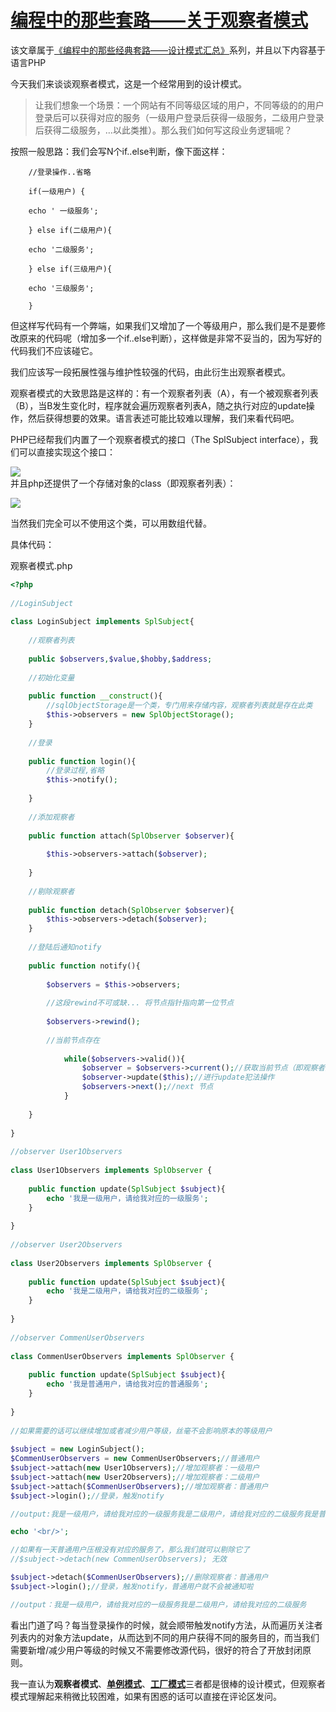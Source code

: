 # [编程中的那些套路——关于观察者模式][0]


该文章属于[《编程中的那些经典套路——设计模式汇总》][14]系列，并且以下内容基于语言PHP

今天我们来谈谈观察者模式，这是一个经常用到的设计模式。

> 让我们想象一个场景：一个网站有不同等级区域的用户，不同等级的的用户登录后可以获得对应的服务（一级用户登录后获得一级服务，二级用户登录后获得二级服务，…以此类推）。那么我们如何写这段业务逻辑呢？

按照一般思路：我们会写N个if..else判断，像下面这样：

```
    //登录操作..省略
     
    if(一级用户) {
     
    echo ' 一级服务';
     
    } else if(二级用户){
     
    echo '二级服务';
     
    } else if(三级用户){
     
    echo '三级服务';
     
    }
```

但这样写代码有一个弊端，如果我们又增加了一个等级用户，那么我们是不是要修改原来的代码呢（增加多一个if..else判断），这样做是非常不妥当的，因为写好的代码我们不应该碰它。

我们应该写一段拓展性强与维护性较强的代码，由此衍生出观察者模式。

观察者模式的大致思路是这样的：有一个观察者列表（A），有一个被观察者列表（B），当B发生变化时，程序就会遍历观察者列表A，随之执行对应的update操作，然后获得想要的效果。语言表述可能比较难以理解，我们来看代码吧。

PHP已经帮我们内置了一个观察者模式的接口（The SplSubject interface），我们可以直接实现这个接口：

![][15]   
并且php还提供了一个存储对象的class（即观察者列表）：

![][16]

当然我们完全可以不使用这个类，可以用数组代替。

具体代码：

观察者模式.php
```php
<?php
 
//LoginSubject
 
class LoginSubject implements SplSubject{
 
    //观察者列表
 
    public $observers,$value,$hobby,$address;
 
    //初始化变量
 
    public function __construct(){
        //sqlObjectStorage是一个类，专门用来存储内容，观察者列表就是存在此类
        $this->observers = new SplObjectStorage();
    }
 
    //登录
 
    public function login(){
        //登录过程,省略
        $this->notify();
 
    }
 
    //添加观察者
 
    public function attach(SplObserver $observer){
 
        $this->observers->attach($observer);
 
    }
 
    //剔除观察者
 
    public function detach(SplObserver $observer){
        $this->observers->detach($observer);
    }
 
    //登陆后通知notify
 
    public function notify(){
 
        $observers = $this->observers;
 
        //这段rewind不可或缺... 将节点指针指向第一位节点
 
        $observers->rewind();
 
        //当前节点存在
 
            while($observers->valid()){
                $observer = $observers->current();//获取当前节点（即观察者）
                $observer->update($this);//进行update犯法操作
                $observers->next();//next 节点
            }
 
    }
 
}
 
//observer User1Observers
 
class User1Observers implements SplObserver {
 
    public function update(SplSubject $subject){
        echo '我是一级用户，请给我对应的一级服务';
    }
 
}
 
//observer User2Observers
 
class User2Observers implements SplObserver {
 
    public function update(SplSubject $subject){
        echo '我是二级用户，请给我对应的二级服务';
    }
 
}
 
//observer CommenUserObservers
 
class CommenUserObservers implements SplObserver {
 
    public function update(SplSubject $subject){
        echo '我是普通用户，请给我对应的普通服务';
    }
 
}
 
//如果需要的话可以继续增加或者减少用户等级，丝毫不会影响原本的等级用户
 
$subject = new LoginSubject();
$CommenUserObservers = new CommenUserObservers;//普通用户
$subject->attach(new User1Observers);//增加观察者：一级用户
$subject->attach(new User2Observers);//增加观察者：二级用户
$subject->attach($CommenUserObservers);//增加观察者：普通用户
$subject->login();//登录，触发notify

//output:我是一级用户，请给我对应的一级服务我是二级用户，请给我对应的二级服务我是普通用户，请给我对应的普通服务

echo '<br/>';

//如果有一天普通用户压根没有对应的服务了，那么我们就可以剔除它了
//$subject->detach(new CommenUserObservers); 无效

$subject->detach($CommenUserObservers);//删除观察者：普通用户
$subject->login();//登录，触发notify，普通用户就不会被通知啦

//output：我是一级用户，请给我对应的一级服务我是二级用户，请给我对应的二级服务

```

看出门道了吗？每当登录操作的时候，就会顺带触发notify方法，从而遍历关注者列表内的对象方法update，从而达到不同的用户获得不同的服务目的，而当我们需要新增/减少用户等级的时候又不需要修改源代码，很好的符合了开放封闭原则。

我一直认为**观察者模式**、[**单例模式**][17]、[**工厂模式**][18]三者都是很棒的设计模式，但观察者模式理解起来稍微比较困难，如果有困惑的话可以直接在评论区发问。

[0]: https://segmentfault.com/a/1190000005748403
[14]: https://segmentfault.com/a/1190000005748456
[15]: ../img/bVyhyU.png
[16]: ../img/bVyhyW.png
[17]: https://segmentfault.com/a/1190000005748392
[18]: https://segmentfault.com/a/1190000005748395
